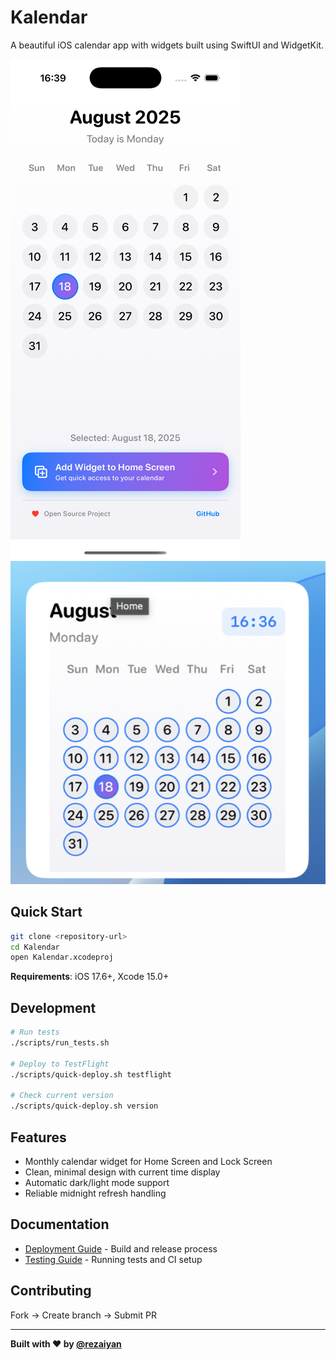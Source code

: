 # Kalendar

A beautiful iOS calendar app with widgets built using SwiftUI and WidgetKit.

![Main App](screenshots/app.png) ![Widget](screenshots/widget.png)

## Quick Start

```bash
git clone <repository-url>
cd Kalendar
open Kalendar.xcodeproj
```

**Requirements**: iOS 17.6+, Xcode 15.0+

## Development

```bash
# Run tests
./scripts/run_tests.sh

# Deploy to TestFlight
./scripts/quick-deploy.sh testflight

# Check current version
./scripts/quick-deploy.sh version
```

## Features

- Monthly calendar widget for Home Screen and Lock Screen
- Clean, minimal design with current time display
- Automatic dark/light mode support
- Reliable midnight refresh handling

## Documentation

- [Deployment Guide](DEPLOYMENT.md) - Build and release process
- [Testing Guide](TESTING.md) - Running tests and CI setup

## Contributing

Fork → Create branch → Submit PR

---

**Built with ❤️ by [@rezaiyan](https://github.com/rezaiyan)** 
